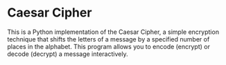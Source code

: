 # Caesar Cipher

This is a Python implementation of the Caesar Cipher, a simple encryption technique that shifts the letters of a message by a specified number of places in the alphabet. This program allows you to encode (encrypt) or decode (decrypt) a message interactively.

